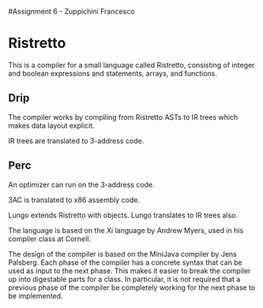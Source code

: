 #Assignment 6 - Zuppichini Francesco
# Ristretto

This is a compiler for a small language called Ristretto, consisting of integer
and boolean expressions and statements, arrays, and functions.

## Drip

The compiler works by compiling from Ristretto ASTs to
IR trees which makes data layout explicit.

IR trees are translated to 3-address code.

## Perc

An optimizer can run on the 3-address code.

3AC is translated to x86 assembly code.

Lungo extends Ristretto with objects.
Lungo translates to IR trees also.


The language is based on the Xi language by Andrew Myers,
used in his compiler class at Cornell.

The design of the compiler is based on the MiniJava compiler
by Jens Palsberg. Each phase of the compiler has a concrete syntax
that can be used as input to the next phase. This makes it easier
to break the compiler up into digestable parts for a class.
In particular, it is not required that a previous phase of the compiler
be completely working for the next phase to be implemented.



